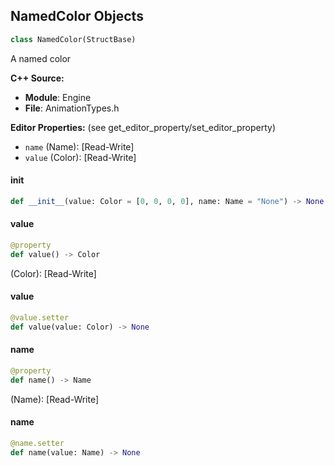 ## NamedColor Objects

```python
class NamedColor(StructBase)
```

A named color

**C++ Source:**

- **Module**: Engine
- **File**: AnimationTypes.h

**Editor Properties:** (see get_editor_property/set_editor_property)

- ``name`` (Name):  [Read-Write]
- ``value`` (Color):  [Read-Write]

<a id="unreal.NamedColor.__init__"></a>

#### __init__

```python
def __init__(value: Color = [0, 0, 0, 0], name: Name = "None") -> None
```

<a id="unreal.NamedColor.value"></a>

#### value

```python
@property
def value() -> Color
```

(Color):  [Read-Write]

<a id="unreal.NamedColor.value"></a>

#### value

```python
@value.setter
def value(value: Color) -> None
```

<a id="unreal.NamedColor.name"></a>

#### name

```python
@property
def name() -> Name
```

(Name):  [Read-Write]

<a id="unreal.NamedColor.name"></a>

#### name

```python
@name.setter
def name(value: Name) -> None
```

<a id="unreal.NamedTransform"></a>